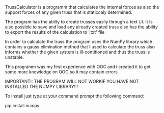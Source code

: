TrussCalculator is a programm that calculates the internal forces as also the support forces
of any given truss that is staticcaly determined.

The program has the abilty to create trusses easily through a text UI.
It is also possible to save and load any already created truss also 
has the ability to export the results of the calculation to '.txt' file

In order to calculate the truss the program uses the NumPy library
which contains a gauss elimination method that I used to calculate the truss
also informs whether the given system is ill-contitioned and thus the 
truss is unstable.

This programm was my first experience with OOC and i created it to get some
more knowledge on OOC so it may contain errors.

IMPORTANT!:
THE PROGRAM WILL NOT WORKIF YOU HAVE NOT INSTALLED THE NUMPY LIBRARY!!!

To install just type at your command prompt the following command:

pip install numpy


